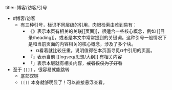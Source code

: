 title:: 博客/访客/引号

- #博客/访客
	- 有三种引号，标识不同层级的引用，肉眼检索由难到易有：
		- 《》表示本页有相关的关联[[页面]]，很适合一些核心概念，例如 [[目录/heading]]，或者是本文中常常提到的关键词。这种引号一般情况下是和当前页面的内容相关的核心概念，涉及了多个块。
			- `《》`看着就比较庄重。说明值得在本页面寻觅`《》`中引用的页面。
		- 『』表示当前 [[logseq/思想/大纲]] 有相关内容
		- 「」表示本层就有相关内容，~~或者仅仅为了好看~~
- 至于 `[[]]` ，很容易就能跳转
	- 底部双链
	- `[[]]` 本身就够明显了！可以直接悬浮查看。